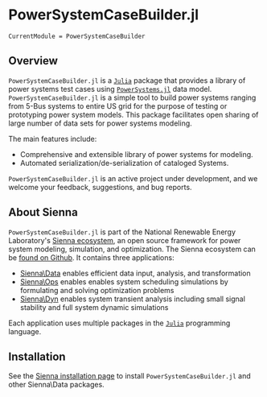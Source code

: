 # PowerSystemCaseBuilder.jl

```@meta
CurrentModule = PowerSystemCaseBuilder
```

## Overview

`PowerSystemCaseBuilder.jl` is a [`Julia`](http://www.julialang.org) package that provides a library
of power systems test cases using [`PowerSystems.jl`](https://nrel-sienna.github.io/PowerSystems.jl/stable/)
data model. `PowerSystemCaseBuilder.jl` is a simple tool to build power systems ranging from
5-Bus systems to entire US grid for the purpose of testing or prototyping power system
models. This package facilitates open sharing of large number of data sets for power systems
modeling.

The main features include:

  - Comprehensive and extensible library of power systems for modeling.
  - Automated serialization/de-serialization of cataloged Systems.

`PowerSystemCaseBuilder.jl` is an active project under development, and we welcome your feedback,
suggestions, and bug reports.

## About Sienna

`PowerSystemCaseBuilder.jl` is part of the National Renewable Energy Laboratory's
[Sienna ecosystem](https://nrel-sienna.github.io/Sienna/), an open source framework for
power system modeling, simulation, and optimization. The Sienna ecosystem can be
[found on Github](https://github.com/NREL-Sienna/Sienna). It contains three applications:

  - [Sienna\Data](https://nrel-sienna.github.io/Sienna/pages/applications/sienna_data.html) enables
    efficient data input, analysis, and transformation
  - [Sienna\Ops](https://nrel-sienna.github.io/Sienna/pages/applications/sienna_ops.html) enables
    enables system scheduling simulations by formulating and solving optimization problems
  - [Sienna\Dyn](https://nrel-sienna.github.io/Sienna/pages/applications/sienna_dyn.html) enables
    system transient analysis including small signal stability and full system dynamic
    simulations

Each application uses multiple packages in the [`Julia`](http://www.julialang.org)
programming language.

## Installation

See the [Sienna installation page](https://nrel-sienna.github.io/Sienna/SiennaDocs/docs/build/how-to/install/)
to install `PowerSystemCaseBuilder.jl` and other Sienna\Data packages.

